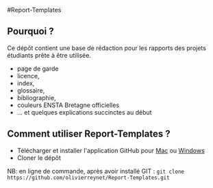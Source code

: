 #Report-Templates


## Pourquoi ?

Ce dépôt contient une base de rédaction pour les rapports des projets étudiants prête à être utilisée. 

- page de garde
- licence, 
- index,
- glossaire,
- bibliographie,
- couleurs ENSTA Bretagne officielles
- ... et quelques explications succinctes au début


## Comment utiliser Report-Templates ?

- Télécharger et installer l'application GitHub pour [Mac](https://mac.github.com/) ou [Windows](https://windows.github.com/) 
- Cloner le dépôt 

NB: en ligne de commande, après avoir installé GIT :
`git clone https://github.com/olivierreynet/Report-Templates.git`


